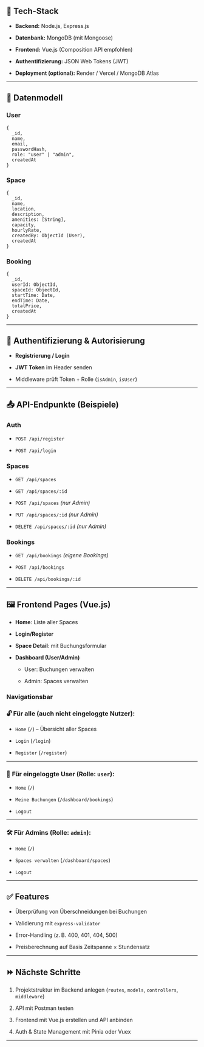 ## 🔧 Tech-Stack

- **Backend:** Node.js, Express.js
    
- **Datenbank:** MongoDB (mit Mongoose)
    
- **Frontend:** Vue.js (Composition API empfohlen)
    
- **Authentifizierung:** JSON Web Tokens (JWT)
    
- **Deployment (optional):** Render / Vercel / MongoDB Atlas
    

---

## 📐 Datenmodell

### User

```
{
  _id,
  name,
  email,
  passwordHash,
  role: "user" | "admin",
  createdAt
}
```

### Space

```
{
  _id,
  name,
  location,
  description,
  amenities: [String],
  capacity,
  hourlyRate,
  createdBy: ObjectId (User),
  createdAt
}
```

### Booking

```
{
  _id,
  userId: ObjectId,
  spaceId: ObjectId,
  startTime: Date,
  endTime: Date,
  totalPrice,
  createdAt
}
```

---

## 🔐 Authentifizierung & Autorisierung

- **Registrierung / Login**
    
- **JWT Token** im Header senden
    
- Middleware prüft Token + Rolle (`isAdmin`, `isUser`)
    

---

## 📤 API-Endpunkte (Beispiele)

### Auth

- `POST /api/register`
    
- `POST /api/login`
    

### Spaces

- `GET /api/spaces`
    
- `GET /api/spaces/:id`
    
- `POST /api/spaces` _(nur Admin)_
    
- `PUT /api/spaces/:id` _(nur Admin)_
    
- `DELETE /api/spaces/:id` _(nur Admin)_
    

### Bookings

- `GET /api/bookings` _(eigene Bookings)_
    
- `POST /api/bookings`
    
- `DELETE /api/bookings/:id`
    

---

## 🖼️ Frontend Pages (Vue.js)

- **Home**: Liste aller Spaces
    
- **Login/Register**
    
- **Space Detail**: mit Buchungsformular
    
- **Dashboard (User/Admin)**
    
    - User: Buchungen verwalten
        
    - Admin: Spaces verwalten

### Navigationsbar

### 🔓 **Für alle (auch nicht eingeloggte Nutzer):**

- `Home` (`/`) – Übersicht aller Spaces
    
- `Login` (`/login`)
    
- `Register` (`/register`)
    

---

### 🔐 **Für eingeloggte User (Rolle: `user`):**

- `Home` (`/`)
    
- `Meine Buchungen` (`/dashboard/bookings`)
    
- `Logout`
    

---

### 🛠️ **Für Admins (Rolle: `admin`):**

- `Home` (`/`)
    
- `Spaces verwalten` (`/dashboard/spaces`)
    
- `Logout`

---

## ✅ Features

- Überprüfung von Überschneidungen bei Buchungen
    
- Validierung mit `express-validator`
    
- Error-Handling (z. B. 400, 401, 404, 500)
    
- Preisberechnung auf Basis Zeitspanne × Stundensatz
    

---

## ⏩ Nächste Schritte

1. Projektstruktur im Backend anlegen (`routes`, `models`, `controllers`, `middleware`)
    
2. API mit Postman testen
    
3. Frontend mit Vue.js erstellen und API anbinden
    
4. Auth & State Management mit Pinia oder Vuex
    

---